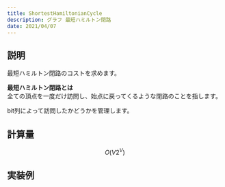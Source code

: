 ```yaml
---
title: ShortestHamiltonianCycle
description: グラフ 最短ハミルトン閉路
date: 2021/04/07
---
```


## 説明
最短ハミルトン閉路のコストを求めます。

**最短ハミルトン閉路とは**  
全ての頂点を一度だけ訪問し、始点に戻ってくるような閉路のことを指します。

bit列によって訪問したかどうかを管理します。

## 計算量
$$
O(V2^{V})
$$

## 実装例

```cpp import=/assets/Library/graph/shortesthamiltoniancycle.cpp
```
